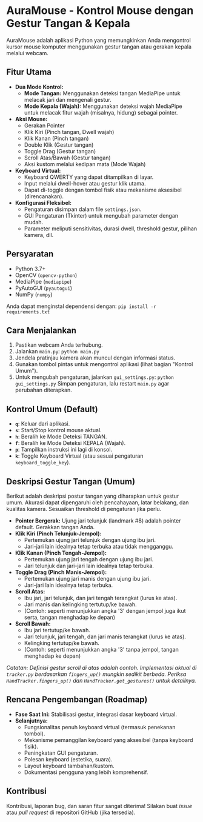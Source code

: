 # AuraMouse - Kontrol Mouse dengan Gestur Tangan & Kepala

AuraMouse adalah aplikasi Python yang memungkinkan Anda mengontrol kursor mouse komputer menggunakan gestur tangan atau gerakan kepala melalui webcam.

## Fitur Utama

*   **Dua Mode Kontrol:**
    *   **Mode Tangan:** Menggunakan deteksi tangan MediaPipe untuk melacak jari dan mengenali gestur.
    *   **Mode Kepala (Wajah):** Menggunakan deteksi wajah MediaPipe untuk melacak fitur wajah (misalnya, hidung) sebagai pointer.
*   **Aksi Mouse:**
    *   Gerakan Pointer
    *   Klik Kiri (Pinch tangan, Dwell wajah)
    *   Klik Kanan (Pinch tangan)
    *   Double Klik (Gestur tangan)
    *   Toggle Drag (Gestur tangan)
    *   Scroll Atas/Bawah (Gestur tangan)
    *   Aksi kustom melalui kedipan mata (Mode Wajah)
*   **Keyboard Virtual:**
    *   Keyboard QWERTY yang dapat ditampilkan di layar.
    *   Input melalui dwell-hover atau gestur klik utama.
    *   Dapat di-toggle dengan tombol fisik atau mekanisme aksesibel (direncanakan).
*   **Konfigurasi Fleksibel:**
    *   Pengaturan disimpan dalam file `settings.json`.
    *   GUI Pengaturan (Tkinter) untuk mengubah parameter dengan mudah.
    *   Parameter meliputi sensitivitas, durasi dwell, threshold gestur, pilihan kamera, dll.

## Persyaratan

*   Python 3.7+
*   OpenCV (`opencv-python`)
*   MediaPipe (`mediapipe`)
*   PyAutoGUI (`pyautogui`)
*   NumPy (`numpy`)

Anda dapat menginstal dependensi dengan:
`pip install -r requirements.txt`

## Cara Menjalankan

1.  Pastikan webcam Anda terhubung.
2.  Jalankan `main.py`:
    `python main.py`
3.  Jendela pratinjau kamera akan muncul dengan informasi status.
4.  Gunakan tombol pintas untuk mengontrol aplikasi (lihat bagian "Kontrol Umum").
5.  Untuk mengubah pengaturan, jalankan `gui_settings.py`:
    `python gui_settings.py`
    Simpan pengaturan, lalu restart `main.py` agar perubahan diterapkan.

## Kontrol Umum (Default)

*   **`q`**: Keluar dari aplikasi.
*   **`s`**: Start/Stop kontrol mouse aktual.
*   **`h`**: Beralih ke Mode Deteksi TANGAN.
*   **`f`**: Beralih ke Mode Deteksi KEPALA (Wajah).
*   **`p`**: Tampilkan instruksi ini lagi di konsol.
*   **`k`**: Toggle Keyboard Virtual (atau sesuai pengaturan `keyboard_toggle_key`).

## Deskripsi Gestur Tangan (Umum)

Berikut adalah deskripsi postur tangan yang diharapkan untuk gestur umum. Akurasi dapat dipengaruhi oleh pencahayaan, latar belakang, dan kualitas kamera. Sesuaikan threshold di pengaturan jika perlu.

*   **Pointer Bergerak:** Ujung jari telunjuk (landmark #8) adalah pointer default. Gerakkan tangan Anda.
*   **Klik Kiri (Pinch Telunjuk-Jempol):**
    *   Pertemukan ujung jari telunjuk dengan ujung ibu jari.
    *   Jari-jari lain idealnya tetap terbuka atau tidak mengganggu.
*   **Klik Kanan (Pinch Tengah-Jempol):**
    *   Pertemukan ujung jari tengah dengan ujung ibu jari.
    *   Jari telunjuk dan jari-jari lain idealnya tetap terbuka.
*   **Toggle Drag (Pinch Manis-Jempol):**
    *   Pertemukan ujung jari manis dengan ujung ibu jari.
    *   Jari-jari lain idealnya tetap terbuka.
*   **Scroll Atas:**
    *   Ibu jari, jari telunjuk, dan jari tengah terangkat (lurus ke atas).
    *   Jari manis dan kelingking tertutup/ke bawah.
    *   (Contoh: seperti menunjukkan angka '3' dengan jempol juga ikut serta, tangan menghadap ke depan)
*   **Scroll Bawah:**
    *   Ibu jari tertutup/ke bawah.
    *   Jari telunjuk, jari tengah, dan jari manis terangkat (lurus ke atas).
    *   Kelingking tertutup/ke bawah.
    *   (Contoh: seperti menunjukkan angka '3' tanpa jempol, tangan menghadap ke depan)

*Catatan: Definisi gestur scroll di atas adalah contoh. Implementasi aktual di `tracker.py` berdasarkan `fingers_up()` mungkin sedikit berbeda. Periksa `HandTracker.fingers_up()` dan `HandTracker.get_gestures()` untuk detailnya.*

## Rencana Pengembangan (Roadmap)

*   **Fase Saat Ini:** Stabilisasi gestur, integrasi dasar keyboard virtual.
*   **Selanjutnya:**
    *   Fungsionalitas penuh keyboard virtual (termasuk penekanan tombol).
    *   Mekanisme pemanggilan keyboard yang aksesibel (tanpa keyboard fisik).
    *   Peningkatan GUI pengaturan.
    *   Polesan keyboard (estetika, suara).
    *   Layout keyboard tambahan/kustom.
    *   Dokumentasi pengguna yang lebih komprehensif.

## Kontribusi

Kontribusi, laporan bug, dan saran fitur sangat diterima! Silakan buat *issue* atau *pull request* di repositori GitHub (jika tersedia).